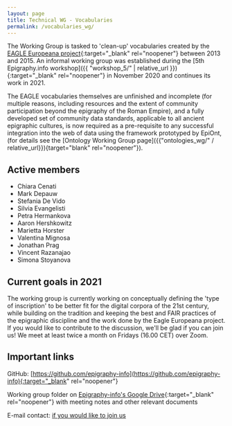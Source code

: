 ```yaml
---
layout: page
title: Technical WG - Vocabularies
permalink: /vocabularies_wg/
---
```



The Working Group is tasked to 'clean-up' vocabularies created by the [EAGLE Europeana project](https://www.eagle-network.eu/resources/vocabularies/){:target="_blank" rel="noopener"} between 2013 and 2015. An informal working group was established during the [5th Epigraphy.info workshop]({{ "workshop_5/" | relative_url }}){:target="_blank" rel="noopener"} in November 2020 and continues its work in 2021.

The EAGLE vocabularies themselves are unfinished and incomplete (for multiple reasons, including resources and the extent of community participation beyond the epigraphy of the Roman Empire), and a fully developed set of community data standards, applicable to all ancient epigraphic cultures, is now required as a pre-requisite to any successful integration into the web of data using the framework prototyped by EpiOnt, (for details see the [Ontology Working Group page]({{"ontologies_wg/" / relative_url}}){target="blank" rel="noopener"}).


## Active members

* Chiara Cenati
* Mark Depauw
* Stefania De Vido
* Silvia Evangelisti
* Petra Hermankova
* Aaron Hershkowitz
* Marietta Horster
* Valentina Mignosa
* Jonathan Prag
* Vincent Razanajao
* Simona Stoyanova

<!--
<img src='{{site.baseurl}}/assets/XXX.jpg' style="width:100%;" alt="Meeting of the Vocabularies Working Group in January 2021" align="middle">
-->

## Current goals in 2021

The working group is currently working on conceptually defining the 'type of inscription' to be better fit for the digital corpora of the 21st century, while building on the tradition and keeping the best and FAIR practices of the epigraphic discipline and the work done by the Eagle Europeana project. If you would like to contribute to the discussion, we'll be glad if you can join us! We meet at least twice a month on Fridays (16.00 CET) over Zoom.

## Important links

GitHub: [https://github.com/epigraphy-info](https://github.com/epigraphy-info){:target="_blank" rel="noopener"}

Working group folder on [Epigraphy-info's Google Drive](https://drive.google.com/drive/folders/1ePvQrLgh43mlOqve3wVqlrIPu67JG2PG?usp=sharing){:target="_blank" rel="noopener"} with meeting notes and other relevant documents

E-mail contact: [if you would like to join us](mailto:info@epigraphy.info)
